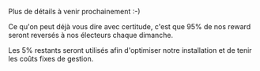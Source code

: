 Plus de détails à venir prochainement :-)

Ce qu'on peut déjà vous dire avec certitude, c'est que 95% de nos reward seront reversés à nos électeurs chaque dimanche.

Les 5% restants seront utilisés afin d'optimiser notre installation et de tenir les coûts fixes de gestion.
